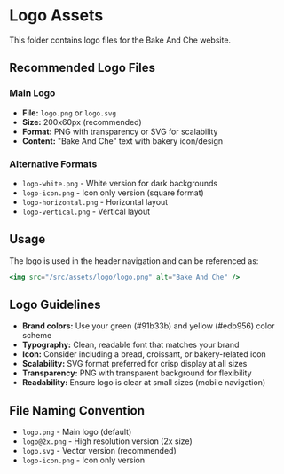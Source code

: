 # Logo Assets

This folder contains logo files for the Bake And Che website.

## Recommended Logo Files

### Main Logo
- **File:** `logo.png` or `logo.svg`
- **Size:** 200x60px (recommended)
- **Format:** PNG with transparency or SVG for scalability
- **Content:** "Bake And Che" text with bakery icon/design

### Alternative Formats
- `logo-white.png` - White version for dark backgrounds
- `logo-icon.png` - Icon only version (square format)
- `logo-horizontal.png` - Horizontal layout
- `logo-vertical.png` - Vertical layout

## Usage
The logo is used in the header navigation and can be referenced as:

```jsx
<img src="/src/assets/logo/logo.png" alt="Bake And Che" />
```

## Logo Guidelines
- **Brand colors:** Use your green (#91b33b) and yellow (#edb956) color scheme
- **Typography:** Clean, readable font that matches your brand
- **Icon:** Consider including a bread, croissant, or bakery-related icon
- **Scalability:** SVG format preferred for crisp display at all sizes
- **Transparency:** PNG with transparent background for flexibility
- **Readability:** Ensure logo is clear at small sizes (mobile navigation)

## File Naming Convention
- `logo.png` - Main logo (default)
- `logo@2x.png` - High resolution version (2x size)
- `logo.svg` - Vector version (recommended)
- `logo-icon.png` - Icon only version
